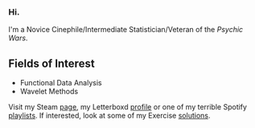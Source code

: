 ### Hi.

I'm a Novice Cinephile/Intermediate Statistician/Veteran of the _Psychic Wars_.
## Fields of Interest
- Functional Data Analysis
- Wavelet Methods

Visit my Steam [page](https://steamcommunity.com/id/Mulatransa/), my Letterboxd [profile](https://letterboxd.com/BolhoMarbecue/) or one of my terrible Spotify [playlists](https://open.spotify.com/playlist/71ZB4MA7wbcEMvuzrSTHpc?si=6435643bf0e84e32). If interested, look at some of my Exercise [solutions](https://github.com/FelipeToledoFerreira/FelipeToledoFerreira/blob/main/Solutions/Solutions.md).
